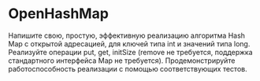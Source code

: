 # OpenHashMap

Напишите свою, простую, эффективную реализацию алгоритма Hash Map с открытой адресацией, для ключей типа int и значений типа long. 
Реализуйте операции put, get, initSize (remove не требуется, поддержка стандартного интерфейса Map не требуется).
Продемонстрируйте работоспособность реализации с помощью соответствующих тестов.
